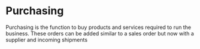 # Purchasing
Purchasing is the function to buy products and services required to run the business. These orders can be added similar to a sales order but now with a supplier and incoming shipments




